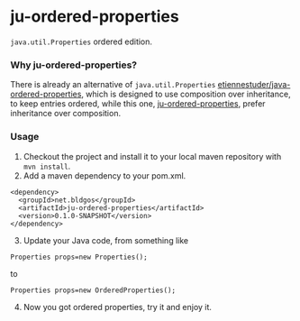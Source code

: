 # ju-ordered-properties
`java.util.Properties` ordered edition.

### Why ju-ordered-properties?
There is already an alternative of `java.util.Properties` [etiennestuder/java-ordered-properties](https://github.com/etiennestuder/java-ordered-properties), which is designed to use composition over inheritance, to keep entries ordered, while this one, [ju-ordered-properties](https://github.com/FuweiChin/ju-ordered-properties), prefer inheritance over composition.

### Usage
1. Checkout the project and install it to your local maven repository with `mvn install`.
2. Add a maven dependency to your pom.xml.
  ```
  <dependency>
    <groupId>net.bldgos</groupId>
    <artifactId>ju-ordered-properties</artifactId>
    <version>0.1.0-SNAPSHOT</version>
  </dependency>
  ```
3. Update your Java code, from something like  
  ```
  Properties props=new Properties();
  ```
  to
  ```
  Properties props=new OrderedProperties();
  ```
4. Now you got ordered properties, try it and enjoy it.
